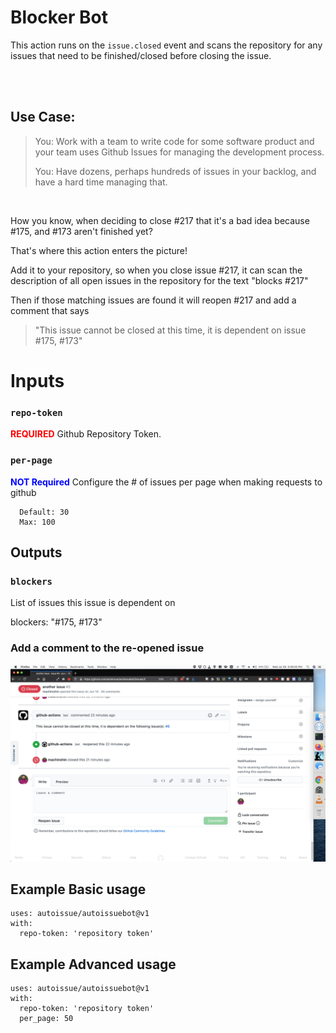 # Blocker Bot 

This action runs on the `issue.closed` event and scans the repository for any issues that need to be finished/closed before closing the issue.



<br/><br/>

## Use Case:

> You: Work with a team to write code for some software product and your team uses Github Issues for managing the development process.
>
> You:  Have dozens, perhaps hundreds of issues in your backlog, and have a hard time managing that.

<br/>

How you know, when deciding to close #217 that it's a bad idea because #175, and #173 aren't finished yet?

That's where this action enters the picture!

Add it to your repository, so when you close issue #217, it can scan the description of all open issues in the repository for the text "blocks #217"

Then if those matching issues are found it will reopen #217 and add a comment that says

> "This issue cannot be closed at this time, it is dependent on issue #175, #173"

# Inputs

### `repo-token`

<span style="color:red">**REQUIRED**</span> Github Repository Token.

### `per-page`

<span style="color:blue">**NOT Required**</span> Configure the # of issues per page when making requests to github
```
  Default: 30
  Max: 100
```

## Outputs

### `blockers`
  List of issues this issue is dependent on
  
  blockers: "#175, #173"

### Add a comment to the re-opened issue
   ![Screenshot](/images/screenshot.png)

## Example Basic usage
```
uses: autoissue/autoissuebot@v1
with:
  repo-token: 'repository token'
```


## Example Advanced usage
```
uses: autoissue/autoissuebot@v1
with:
  repo-token: 'repository token'
  per_page: 50
```

